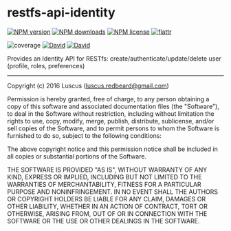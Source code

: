# restfs-api-identity

[![NPM version](https://img.shields.io/npm/v/restfs-api-identity.svg?style=flat)](https://www.npmjs.com/package/restfs-api-identity "View this project on NPM")
[![NPM downloads](https://img.shields.io/npm/dm/restfs-api-identity.svg?style=flat)](https://www.npmjs.com/package/restfs-api-identity "View this project on NPM")
[![NPM license](https://img.shields.io/npm/l/restfs-api-identity.svg?style=flat)](https://www.npmjs.com/package/restfs-api-identity "View this project on NPM")
[![flattr](https://img.shields.io/badge/flattr-donate-yellow.svg?style=flat)](http://flattr.com/thing/3817419/luscus-on-GitHub)

![coverage](https://rawgit.com/luscus/restfs-api-identity/master/reports/coverage.svg)
[![David](https://img.shields.io/david/luscus/restfs-api-identity.svg?style=flat)](https://david-dm.org/luscus/restfs-api-identity)
[![David](https://img.shields.io/david/dev/luscus/restfs-api-identity.svg?style=flat)](https://david-dm.org/luscus/restfs-api-identity#info=devDependencies)

Provides an Identity API for RESTfs: create/authenticate/update/delete user (profile, roles, preferences)


-------------------
Copyright (c) 2016 Luscus (luscus.redbeard@gmail.com)

Permission is hereby granted, free of charge, to any person obtaining a copy of this software and associated documentation files (the "Software"), to deal in the Software without restriction, including without limitation the rights to use, copy, modify, merge, publish, distribute, sublicense, and/or sell copies of the Software, and to permit persons to whom the Software is furnished to do so, subject to the following conditions:

The above copyright notice and this permission notice shall be included in all copies or substantial portions of the Software.

THE SOFTWARE IS PROVIDED "AS IS", WITHOUT WARRANTY OF ANY KIND, EXPRESS OR IMPLIED, INCLUDING BUT NOT LIMITED TO THE WARRANTIES OF MERCHANTABILITY, FITNESS FOR A PARTICULAR PURPOSE AND NONINFRINGEMENT. IN NO EVENT SHALL THE AUTHORS OR COPYRIGHT HOLDERS BE LIABLE FOR ANY CLAIM, DAMAGES OR OTHER LIABILITY, WHETHER IN AN ACTION OF CONTRACT, TORT OR OTHERWISE, ARISING FROM, OUT OF OR IN CONNECTION WITH THE SOFTWARE OR THE USE OR OTHER DEALINGS IN THE SOFTWARE.
